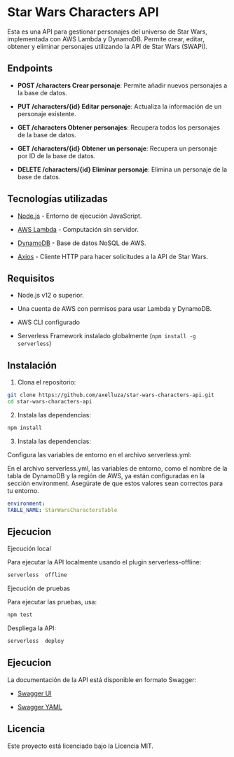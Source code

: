 # Star Wars Characters API

  

Esta es una API para gestionar personajes del universo de Star Wars, implementada con AWS Lambda y DynamoDB. Permite crear, editar, obtener y eliminar personajes utilizando la API de Star Wars (SWAPI).

  

## Endpoints

  

-  **POST /characters Crear personaje**: Permite añadir nuevos personajes a la base de datos.

-  **PUT /characters/{id} Editar personaje**: Actualiza la información de un personaje existente.

-  **GET /characters Obtener personajes**: Recupera todos los personajes de la base de datos.

-  **GET /characters/{id} Obtener un personaje**: Recupera un personaje por ID de la base de datos.

-  **DELETE /characters/{id} Eliminar personaje**: Elimina un personaje de la base de datos.

  

## Tecnologías utilizadas

  

- [Node.js](https://nodejs.org/) - Entorno de ejecución JavaScript.

- [AWS Lambda](https://aws.amazon.com/lambda/) - Computación sin servidor.

- [DynamoDB](https://aws.amazon.com/dynamodb/) - Base de datos NoSQL de AWS.

- [Axios](https://axios-http.com/) - Cliente HTTP para hacer solicitudes a la API de Star Wars.

  

## Requisitos

  

- Node.js v12 o superior.

- Una cuenta de AWS con permisos para usar Lambda y DynamoDB.

- AWS CLI configurado

- Serverless Framework instalado globalmente (`npm install -g serverless`)

  

## Instalación

  

1. Clona el repositorio:

  

```bash
git clone https://github.com/axelluza/star-wars-characters-api.git
cd star-wars-characters-api
 ```

2. Instala las dependencias:  

```bash
npm install
 ```
3. Instala las dependencias:

Configura las variables de entorno en el archivo serverless.yml:

  

En el archivo serverless.yml, las variables de entorno, como el nombre de la tabla de DynamoDB y la región de AWS, ya están configuradas en la sección environment. Asegúrate de que estos valores sean correctos para tu entorno.

  

```yaml
environment:
TABLE_NAME: StarWarsCharactersTable
```  

## Ejecucion

  

Ejecución local

Para ejecutar la API localmente usando el plugin serverless-offline:

  

```bash
serverless  offline
```
  

Ejecución  de  pruebas

Para  ejecutar  las  pruebas,  usa: 

```bash
npm test
```
  

Despliega la API:

  

```bash
serverless  deploy
```
  

## Ejecucion

La  documentación  de  la  API  está  disponible  en  formato  Swagger:

- [Swagger UI](https://jfp1uu7ny1.execute-api.us-east-1.amazonaws.com/dev/swagger-ui.html)

- [Swagger YAML](https://jfp1uu7ny1.execute-api.us-east-1.amazonaws.com/dev/swagger.yaml)

  

## Licencia

Este  proyecto  está  licenciado  bajo  la  Licencia  MIT.